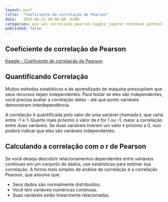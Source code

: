 ```yaml
---
layout: post
title:  "Coeficiente de correlação de Pearson"
date:   2019-09-21 08:00:00 -0300
categories: pos uel correlação pearson kaggle jupyter notebook python3 2019
published: false
---
```

## Coeficiente de correlação de Pearson 

[Kaggle - Coeficiente de correlação de Pearson](https://www.kaggle.com/marcqueiroz/coeficiente-de-correla-o-de-pearson)

## Quantificando Correlação

Muitos métodos estatísticos e de aprendizado de máquina pressupõem que seus recursos sejam independentes. Para testar se eles são independentes, você precisa avaliar a correlação deles - até que ponto
variáveis demonstram interdependência. 

A correlação é quantificada pelo valor de uma variável chamada **r**, que varia entre –1
e 1. Quanto mais próximo o valor de **r** for 1 ou –1, maior a correlação entre duas
variáveis. Se duas variáveis tiverem um valor **r** próximo a 0, isso poderá indicar que elas são
variáveis independentes.

## Calculando a correlação com o r de Pearson

Se você deseja descobrir relacionamentos dependentes entre variáveis contínuas em um conjunto de dados,
use estatísticas para estimar sua correlação. A forma mais simples de análise de correlação é a 
correlação Pearson, que assume que:
* Seus dados são normalmente distribuídos.
* Você tem variáveis numéricas contínuas.
* Suas variáveis estão linearmente relacionadas.
